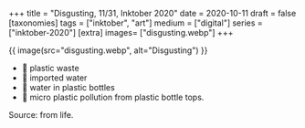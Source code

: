 +++
title = "Disgusting, 11/31, Inktober 2020"
date = 2020-10-11
draft =  false
[taxonomies]
tags = ["inktober", "art"]
medium = ["digital"]
series = ["inktober-2020"]
[extra]
images= ["disgusting.webp"]
+++

{{ image(src="disgusting.webp", alt="Disgusting") }}

- 🚫 plastic waste
- 🚫 imported water
- 🚫 water in plastic bottles
- 🚫 micro plastic pollution from plastic bottle tops.

Source: from life.
